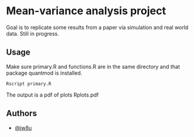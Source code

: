 # Mean-variance analysis project

Goal is to replicate some results from a paper via simulation and real world data. Still in progress.

## Usage

Make sure primary.R and functions.R are in the same directory and that package quantmod is installed.
```
Rscript primary.R
```
The output is a pdf of plots Rplots.pdf 

## Authors

- [@jw8u](https://www.github.com/jw8u)
